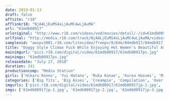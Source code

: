 ```yaml
---
date: 2019-01-13
draft: false
affsite: "r18"
afflinkr18: "NjA4LjEuMS4xLjAuMC4wLjAuMA"
url: "61mdb00917"
urloriginal: "http://www.r18.com/videos/vod/movies/detail/-/id=61mdb00917"
urlfinal: "http://media.r18.com/track/NjA4LjEuMS4xLjAuMC4wLjAuMA/videos/vod/movies/detail/-/id=61mdb00917"
samplevid: "awspv3001.r18.com/litevideo/freepv/8/84m/84mdb917/84mdb917_dmb_w.mp4"
title: "Doggy Style Climax Fuck While Enjoying Hot Women's Beautiful Asses And Figures 4 Hour Highlights!!!!"
mainimgurl: "pics.r18.com/digital/video/61mdb00917/61mdb00917ps.jpg"
mainimgs: "61mdb00917ps.jpg"
releasedate: "July 27, 2018"
duration: 241
productioncomp: "Media Station"
girls: ['Hikaru Konno', 'Yui Hatano', 'Ruka Kanae', 'Kurea Hasumi', 'Miku Abeno', 'Ayane Suzukawa', 'Maria Wakatsuki', 'Emi Hoshii', 'Rika Mari', 'Miyu Amano']
categories: ['Big Tits', 'Big Asses', 'Creampie', 'Compilation', 'Over 4 Hours', 'Hi-Def']
imgurls: ['pics.r18.com/digital/video/61mdb00917/61mdb00917jp-1.jpg', 'pics.r18.com/digital/video/61mdb00917/61mdb00917jp-2.jpg', 'pics.r18.com/digital/video/61mdb00917/61mdb00917jp-3.jpg', 'pics.r18.com/digital/video/61mdb00917/61mdb00917jp-4.jpg', 'pics.r18.com/digital/video/61mdb00917/61mdb00917jp-5.jpg', 'pics.r18.com/digital/video/61mdb00917/61mdb00917jp-6.jpg', 'pics.r18.com/digital/video/61mdb00917/61mdb00917jp-7.jpg', 'pics.r18.com/digital/video/61mdb00917/61mdb00917jp-8.jpg', 'pics.r18.com/digital/video/61mdb00917/61mdb00917jp-9.jpg', 'pics.r18.com/digital/video/61mdb00917/61mdb00917jp-10.jpg', 'pics.r18.com/digital/video/61mdb00917/61mdb00917jp-11.jpg', 'pics.r18.com/digital/video/61mdb00917/61mdb00917jp-12.jpg', 'pics.r18.com/digital/video/61mdb00917/61mdb00917jp-13.jpg', 'pics.r18.com/digital/video/61mdb00917/61mdb00917jp-14.jpg', 'pics.r18.com/digital/video/61mdb00917/61mdb00917jp-15.jpg', 'pics.r18.com/digital/video/61mdb00917/61mdb00917jp-16.jpg', 'pics.r18.com/digital/video/61mdb00917/61mdb00917jp-17.jpg', 'pics.r18.com/digital/video/61mdb00917/61mdb00917jp-18.jpg', 'pics.r18.com/digital/video/61mdb00917/61mdb00917jp-19.jpg', 'pics.r18.com/digital/video/61mdb00917/61mdb00917jp-20.jpg']
imgs: ['61mdb00917jp-1.jpg', '61mdb00917jp-2.jpg', '61mdb00917jp-3.jpg', '61mdb00917jp-4.jpg', '61mdb00917jp-5.jpg', '61mdb00917jp-6.jpg', '61mdb00917jp-7.jpg', '61mdb00917jp-8.jpg', '61mdb00917jp-9.jpg', '61mdb00917jp-10.jpg', '61mdb00917jp-11.jpg', '61mdb00917jp-12.jpg', '61mdb00917jp-13.jpg', '61mdb00917jp-14.jpg', '61mdb00917jp-15.jpg', '61mdb00917jp-16.jpg', '61mdb00917jp-17.jpg', '61mdb00917jp-18.jpg', '61mdb00917jp-19.jpg', '61mdb00917jp-20.jpg']
---
```


